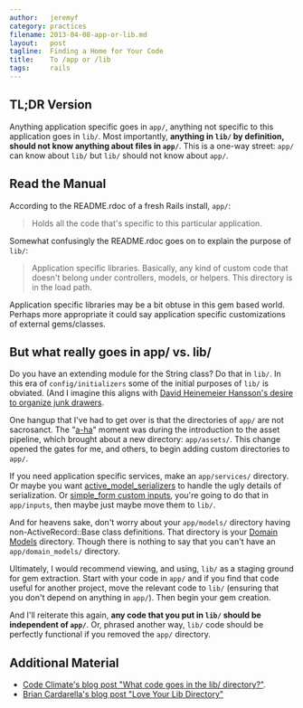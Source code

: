 ```yaml
---
author:   jeremyf
category: practices
filename: 2013-04-08-app-or-lib.md
layout:   post
tagline:  Finding a Home for Your Code
title:    To /app or /lib
tags:     rails
---
```


## TL;DR Version

Anything application specific goes in `app/`, anything not specific to this application goes in `lib/`.
Most importantly, **anything in `lib/` by definition, should not know anything about files in `app/`**.
This is a one-way street: `app/` can know about `lib/` but `lib/` should not know about `app/`.

## Read the Manual

According to the README.rdoc of a fresh Rails install, `app/`:

> Holds all the code that's specific to this particular application.

Somewhat confusingly the README.rdoc goes on to explain the purpose of `lib/`:

> Application specific libraries. Basically, any kind of custom code that doesn't belong under controllers, models, or helpers.
> This directory is in the load path.

Application specific libraries may be a bit obtuse in this gem based world.
Perhaps more appropriate it could say application specific customizations of external gems/classes.

## But what really goes in app/ vs. lib/

Do you have an extending module for the String class? Do that in `lib/`.
In this era of `config/initializers` some of the initial purposes of `lib/` is obviated.
(And I imagine this aligns with [David Heinemeier Hansson's desire to organize junk drawers](http://www.rubyinside.com/dhh-keynote-streaming-live-from-railsconf-2011-right-here-right-now-4769.html).

One hangup that I've had to get over is that the directories of `app/` are not sacrosanct.
The "[a-ha](http://www.youtube.com/watch?v=djV11Xbc914)" moment was during the introduction to the asset pipeline, which brought about a new directory: `app/assets/`.
This change opened the gates for me, and others, to begin adding custom directories to `app/`.

If you need application specific services, make an `app/services/` directory.
Or maybe you want [active\_model\_serializers](https://github.com/rails-api/active_model_serializers) to handle the ugly details of serialization.
Or [simple_form custom inputs](https://github.com/plataformatec/simple_form), you're going to do that in `app/inputs`, then maybe just maybe move them to `lib/`.

And for heavens sake, don't worry about your `app/models/` directory having non-ActiveRecord::Base class definitions.
That directory is your [Domain Models](http://en.wikipedia.org/wiki/Domain_model) directory.
Though there is nothing to say that you can't have an `app/domain_models/` directory.

Ultimately, I would recommend viewing, and using, `lib/` as a staging ground for gem extraction.
Start with your code in `app/` and if you find that code useful for another project, move the relevant code to `lib/` (ensuring that you don't depend on anything in `app/`).
Then begin your gem creation.

And I'll reiterate this again, **any code that you put in `lib/` should be independent of `app/`**.
Or, phrased another way, `lib/` code should be perfectly functional if you removed the `app/` directory.

## Additional Material

* [Code Climate's blog post "What code goes in the lib/ directory?"](http://blog.codeclimate.com/blog/2012/02/07/what-code-goes-in-the-lib-directory/).
* [Brian Cardarella's blog post "Love Your Lib Directory"](http://reefpoints.dockyard.com/ruby/2012/02/14/love-your-lib-directory.html)